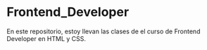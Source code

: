 # Frontend_Developer
En este repositorio, estoy llevan las clases de el curso de Frontend Developer en HTML y CSS.
